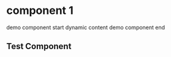 # component 1
demo component start
<demo-component> dynamic content </demo-component>
demo component end

## Test Component
<testcomponent display-text="Test" />

